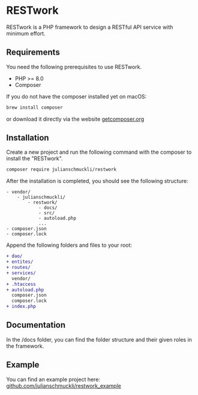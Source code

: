 # RESTwork
RESTwork is a PHP framework to design a RESTful API service with minimum effort.

## Requirements
You need the following prerequisites to use RESTwork.
- PHP >= 8.0
- Composer

If you do not have the composer installed yet on macOS:
```bash
brew install composer
```
or download it directly via the website [getcomposer.org](https://getcomposer.org/)

## Installation
Create a new project and run the following command with the composer to install the "RESTwork".

```bash
composer require julianschmuckli/restwork
```

After the installation is completed, you should see the following structure:
```
- vendor/
    - julianschmuckli/
        - restwork/
            - docs/
            - src/
            - autoload.php
            ...
- composer.json
- composer.lock
```

Append the following folders and files to your root:
```diff
+ dao/
+ entites/
+ routes/
+ services/
  vendor/
+ .htaccess
+ autoload.php
  composer.json
  composer.lock
+ index.php
```

## Documentation
In the /docs folder, you can find the folder structure and their given roles in the framework.

## Example
You can find an example project here: [github.com/julianschmuckli/restwork_example](https://github.com/julianschmuckli/restwork_example)